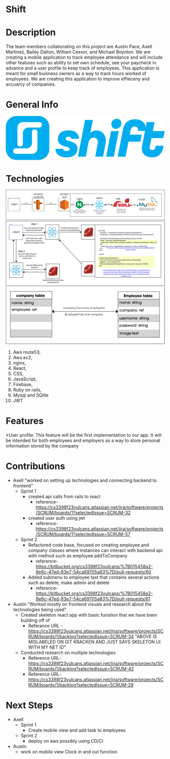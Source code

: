 # Shift #

# Description #
The team members collaborating on this project are Austin Pace,
Axell Martinez, Bailey Dalton, William Cessor, and Michael Boynton.
We are creating a mobile application to track employee attendance and will
include other features such as ability to set own schedule, see your 
paycheck in advance and a user profile to keep track of employees.
This application is meant for small buisness owners as a way 
to track hours worked of employees. We are creating this application
to improve effieceny and accuarcy of companies.

# General Info #

![Scheme](readme_images/shiftlogo.png)

# Technologies #
![Scheme](readme_images/awsExplained.png)
![Scheme](readme_images/jwtexplained.png)
![Scheme](readme_images/databasescheme.png)
1. Aws route53,
2. Aws ec2,
3. nginx,
4. React,
5. CSS,
6. JavaScript,
7. Firebase,
8. Ruby on rails,
9. Mysql and SQlite
10. JWT

# Features #
*User profile: This feature will be the first implementation to our app. 
It will be intended for both employees and employers as a way to store
personal information stored by the company

# Contributions #
* Axell "worked on setting up technologies and connecting backend to frontend"
  * Sprint 1
    * created api calls from rails to react         
      * reference-https://cs3398f23vulcans.atlassian.net/jira/software/projects/SCRUM/boards/1?selectedIssue=SCRUM-32
    * created user auth using jwt
      * reference-https://cs3398f23vulcans.atlassian.net/jira/software/projects/SCRUM/boards/1?selectedIssue=SCRUM-57
  * Sprint 2
    * Refactored code base, focused on creating employee and company classes where instances can interact with backend api with method such as employee.addToCompany
      * reference-https://bitbucket.org/cs3398f23vulcans/%7B015458a2-8e6c-47ed-83e7-54ca69705a83%7D/pull-requests/60
    * Added submenu to employee tast that contains several actions such as delete, make admin and delete
      * reference-https://bitbucket.org/cs3398f23vulcans/%7B015458a2-8e6c-47ed-83e7-54ca69705a83%7D/pull-requests/61
* Austin "Worked mostly on frontend visuals and research about the technologies being used"
    * Created skeleton react app with basic funstion that we have been building off of
        * Referance URL - https://cs3398f23vulcans.atlassian.net/jira/software/projects/SCRUM/boards/1/backlog?selectedIssue=SCRUM-34
        "ABOVE IS MISLABELED ON GIT KRACKEN AND JUST SAYS SKELETON UI WITH MY NET ID"
    * Conducted research on multiple technologies
        * Reference URL-https://cs3398f23vulcans.atlassian.net/jira/software/projects/SCRUM/boards/1/backlog?selectedIssue=SCRUM-42
        * Reference URL-https://cs3398f23vulcans.atlassian.net/jira/software/projects/SCRUM/boards/1/backlog?selectedIssue=SCRUM-29

# Next Steps #

* Axell
  * Sprint 1
    * Create mobile view and add task to employees
  * Sprint 2
    * deploy on aws possibly using CD/CI
* Austin
  * work on mobile view Clock in and out function